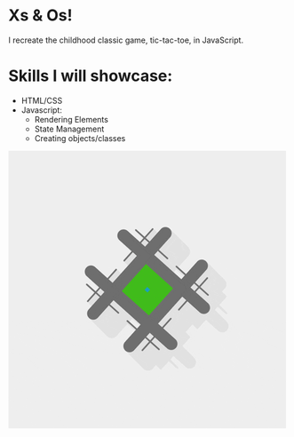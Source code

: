 # Xs & Os!
I recreate the childhood classic game, tic-tac-toe, in JavaScript.

# Skills I will showcase: 
- HTML/CSS 
- Javascript:
    - Rendering Elements 
    - State Management
    - Creating objects/classes



![](/img/ticTacToe.gif)
